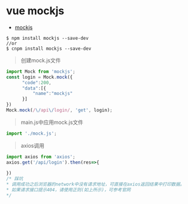# vue mockjs
* [mockjs](http://mockjs.com/) 
```
$ npm install mockjs --save-dev
//or
$ cnpm install mockjs --save-dev
```
> 创建mock.js文件
```javascript
import Mock from 'mockjs';
const login = Mock.mock({
      "code":200,
      "data":[{
          "name":"mockjs"
      }]
})
Mock.mock(/\/api\/login/, 'get', login);
```
> main.js中应用mock.js文件
```javascript
import './mock.js';
```
> axios调用
```javascript
import axios from 'axios';
axios.get('/api/login').then(res=>{
    
})
/* 踩坑
* 调用成功之后浏览器的network中没有请求地址，可直接在axios返回结果中打印数据。
* 如果请求接口提示404，请使用正则(如上所示)，可参考官网
*/
```
